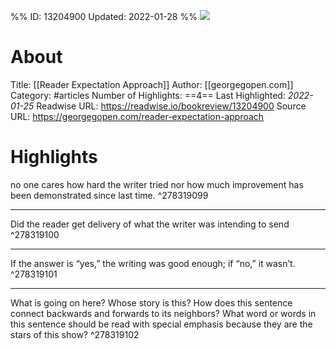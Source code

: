 %%
ID: 13204900
Updated: 2022-01-28
%%
![](https://readwise-assets.s3.amazonaws.com/static/images/article4.6bc1851654a0.png)

# About
Title: [[Reader Expectation Approach]]
Author: [[georgegopen.com]]
Category: #articles
Number of Highlights: ==4==
Last Highlighted: *2022-01-25*
Readwise URL: https://readwise.io/bookreview/13204900
Source URL: https://georgegopen.com/reader-expectation-approach


# Highlights 
no one cares how hard the writer tried nor how much improvement has been demonstrated since last time.  ^278319099

---

Did the reader get delivery of what the writer was intending to send  ^278319100

---

If the answer is “yes,” the writing was good enough; if “no,” it wasn’t.  ^278319101

---

What is going on here?
Whose story is this?
How does this sentence connect backwards and forwards to its neighbors?
What word or words in this sentence should be read with special emphasis because they are the stars of this show?  ^278319102


